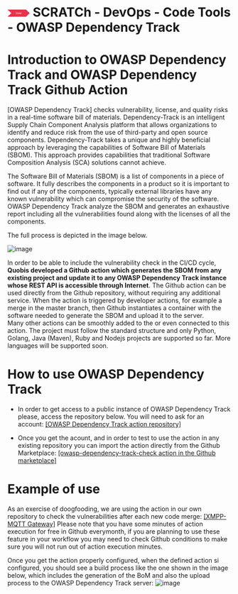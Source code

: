 # <img src="../../../images/code.png" alt ='code'  width="10%" > SCRATCh - DevOps - Code Tools - OWASP Dependency Track

# Introduction to OWASP Dependency Track and OWASP Dependency Track Github Action  
[OWASP Dependency Track] checks vulnerability, license, and quality risks in a real-time software bill of materials. Dependency-Track is an intelligent Supply Chain Component Analysis platform that allows organizations to identify and reduce risk from the use of third-party and open source components. Dependency-Track takes a unique and highly beneficial approach by leveraging the capabilities of Software Bill of Materials (SBOM). This approach provides capabilities that traditional Software Composition Analysis (SCA) solutions cannot achieve.

The Software Bill of Materials (SBOM) is a list of components in a piece of software. It fully describes the components in a product so it is important to find out if any of the components, typically external libraries have any known vulnerability which can compromise the security of the software. 
OWASP Dependency Track analyze the SBOM and generates an exhaustive report including all the vulnerabilities found along with the licenses of all the components. 

The full process is depicted in the image below.

![image](https://user-images.githubusercontent.com/4015457/124102330-8d767b80-da60-11eb-8234-9c9b04458e3a.png)

In order to be able to include the vulnerability check in the CI/CD cycle, **Quobis developed a Github action which generates the SBOM from any existing project and update it to any OWASP Dependency Track instance whose REST API is accessible through Internet**. The Github action can be used directly from the Github repository, without requiring any additional service. When the action is triggered by developer actions, for example a merge in the master branch, then Github instantiates a container with the software needed to generate the SBOM and upload it to the server.  
Many other actions can be smoothly added to the  or even connected to this action. The project must follow the standard structure and only Python, Golang, Java (Maven), Ruby and Nodejs projects are supported so far. More languages will be supported soon. 

# How to use OWASP Dependency Track

* In order to get access to a public instance of OWASP Dependency Track please, access the repository below. You will need to ask for an account:
[[OWASP Dependency Track action repository]](https://github.com/Quobis/action-owasp-dependecy-track-check)

* Once you get the acount, and in order to test to use the action in any existing repository you can import the action directly from the Github Marketplace: 
[[owasp-dependency-track-check action in the Github marketplace]](https://github.com/marketplace/actions/owasp-dependency-track-check)

# Example of use
As an exercise of doogfooding, we are using the action in our own repository to check the vulnerabilities after each new code merge: 
[[XMPP-MQTT Gateway]](https://github.com/Quobis/xmpp-mqtt-gateway/actions)
Please note that you have some minutes of action execution for free in Github everymonth, if you are planning to use these feature in your workflow you may need to check Github conditions to make sure you will not run out of action execution minutes.

Once you get the action properly configured, when the defined action si configured, you should see a build process like the one shown in the image below, which includes the generation of the BoM and also the upload process to the OWASP Dependency Track server:
![image](https://user-images.githubusercontent.com/4015457/143873986-890908eb-5087-4f7c-9d17-4d414be81989.png)

